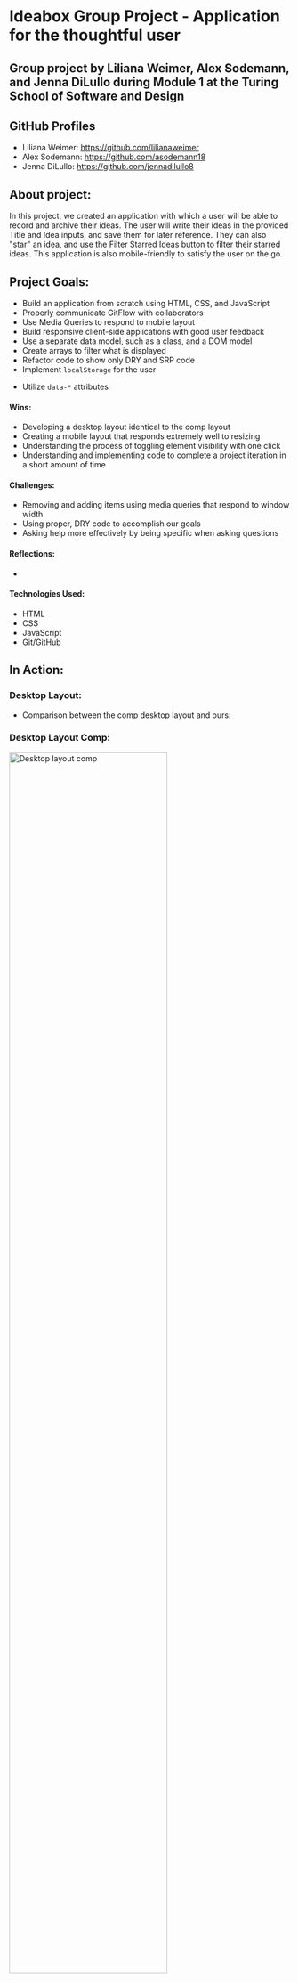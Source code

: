 # Ideabox Group Project - Application for the thoughtful user

## Group project by Liliana Weimer, Alex Sodemann, and Jenna DiLullo during Module 1 at the Turing School of Software and Design

## GitHub Profiles
- Liliana Weimer: https://github.com/lilianaweimer
- Alex Sodemann: https://github.com/asodemann18
- Jenna DiLullo: https://github.com/jennadilullo8

## About project:
In this project, we created an application with which a user will be able to record and archive their ideas. The user will write their ideas in the provided Title and Idea inputs, and save them for later reference. They can also "star" an idea, and use the Filter Starred Ideas button to filter their starred ideas. This application is also mobile-friendly to satisfy the user on the go.

## Project Goals:

- Build an application from scratch using HTML, CSS, and JavaScript
- Properly communicate GitFlow with collaborators
- Use Media Queries to respond to mobile layout
- Build responsive client-side applications with good user feedback
- Use a separate data model, such as a class, and a DOM model
- Create arrays to filter what is displayed
- Refactor code to show only DRY and SRP code
- Implement `localStorage` for the user

* Utilize `data-*` attributes


#### Wins:

- Developing a desktop layout identical to the comp layout
- Creating a mobile layout that responds extremely well to resizing
- Understanding the process of toggling element visibility with one click
- Understanding and implementing code to complete a project iteration in a short amount of time

#### Challenges:

- Removing and adding items using media queries that respond to window width
- Using proper, DRY code to accomplish our goals
- Asking help more effectively by being specific when asking questions


#### Reflections:

-

#### Technologies Used:

- HTML
- CSS
- JavaScript
- Git/GitHub

## In Action:

### Desktop Layout:

- Comparison between the comp desktop layout and ours:

### Desktop Layout Comp:

<img src="https://frontend.turing.io/projects/module-1/assets/ideabox-group/desktop.jpg" alt="Desktop layout comp" height=75% width=auto/>

### Our Desktop Layout:

<img src="/images/Desktop-layout.png" alt="Our desktop layout" height=75% width=auto/>


### Iteration 1 - Mobile Layout

Our mobile layout (left) vs. the comp (right):

<img src="/images/Our-Mobile-Layout.png" alt="Our mobile layout" height=75% width=auto/>
<img src="https://user-images.githubusercontent.com/53405028/67904505-2d655e80-fb34-11e9-930b-a920fb2b325e.jpg" alt="Comp mobile layout" height=75% width=auto/>


Gif of application collapsing to mobile layout with and without navigation bar:

<img src="http://g.recordit.co/3OmCWqEGD7.gif" alt="Mobile layout with dropdown" height=75% width=auto/>

### Iteration 2 - Adding Ideas

- When either input field is empty, the "Save" button is disabled
- New idea cards are added to the idea list once both input fields are filled out and the "Save" button is clicked.  
- Once an idea card is created, the input fields clear out.

<img src="http://g.recordit.co/9ievjfU2h2.gif" alt="adding new ideas and clearing out inputs" height=75% width=auto/>

### Iteration 3 - Favoriting & Deleting ideas

Gif will show:

- When the delete button on an idea card is clicked, the card will be permanently removed from the user's view
- The "Star" button on an idea card will be an outline of a star until the user clicks on the "Star" button causing that button to now be an "Active Star" (a favorite idea). The user will also be able to click on the "Active Star" button to cause that button to go back to the "Star" button (not a favorite idea).
- All of this is completed without reloading the page

<img src="http://g.recordit.co/lKJIm2RusO.gif" alt="delete, star, and active star button functionality" height=75% width=auto/>

## Rubric

### Functional Expectations

* **4:** Application meets all of the expectations from Iteration 4 and most functionality from Iteration 5.
* **3:** Application meets all of the expectations from Iteration 4.
* **2:** Application meets all of the expectations of Iteration 3.
* **1:** Application meets all of the expectations of Iteration 2.

### Comp Recreation

* **4:** Additional elements that have been added match the visuals established in the comps. Every little detail was built out thoughtfully - from hover states to placeholders, etc.
* **3:** Application implements all major comp details accurately and correctly on desktop and mobile (colors, fonts, icons, spacing, alignment, etc.) with **smooth transitions between screen sizes**. Additional elements added generally match the visuals established in the comps, but may be slightly awkward.
* **2:** Application implements most major comp details accurately and correctly on **desktop and mobile** (colors, fonts, icons, spacing, alignment, etc.). Transitions between screen sizes may not be smooth.
* **1:** Application implements all major comp details on desktop only (colors, fonts, icons, spacing, alignment, etc.), OR masonry layout is not implemented.

### Git Workflow & Documentation

* **4:** A PR template was used. A code review was requested and completed by a mentor, and all team members can speak to how the feedback in code review was implemented (and point to the commit(s) that implemented the feedback).
* **3:** Every team member (on a team of 3) authors between 25%-40% of the commits. Most commits are formatted correctly. Every team member contributes to at least 2 meaningful PR conversations. The README is formatted well and contains:
  - Overview of project and goals
  - Overview of technologies used, challenges, and wins, any other reflections
  - Screenshots of comp and your app
  - Credit all teammates
* **2:** Every team member (on a team of 3) authors between 20%-45% of the commits. More than a few commits are formatted incorrectly. The README is formatted well but may be lacking in detail.
* **1:** Commit and PR history does not tell a story of the application OR a README has not been created/has minimal information.

### JavaScript - Style and Implementation

* **4:**
  * All loops are refactored into the proper array prototype iteration methods
  * Uses logical operators instead of if/else statements where applicable
  * When 'Filtering and Searching by Text' and 'Viewing Urgent ToDo Cards', to-dos that do not need to be shown on the DOM should be completely removed from the DOM, instead of only being hidden from view
* **3:**
  * Application uses the Data Model exclusively to track changes to the ideas,
    and display of ideas happens after the Data Model has been updated
  * DRY and SRP practices are demonstrated in codebase and students can speak to implementation decisions
  * All functions are less than 10 lines
  * There are no nested if/else statements
  * There are no global variables aside from query selectors and an array for your to-dos
  * Uses event delegation correctly on dynamic elements for deleting, checking tasks off, and marking a to-do urgent
* **2:** Application correctly implements data model for the `Idea` class including all required methods
* **1:** Crafts JS according to the [Turing JS Style Guide](https://github.com/turingschool-examples/javascript/tree/master/es5)

